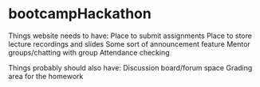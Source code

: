 # bootcampHackathon

Things website needs to have:
Place to submit assignments
Place to store lecture recordings and slides
Some sort of announcement feature
Mentor groups/chatting with group
Attendance checking

Things probably should also have:
Discussion board/forum space 
Grading area for the homework

